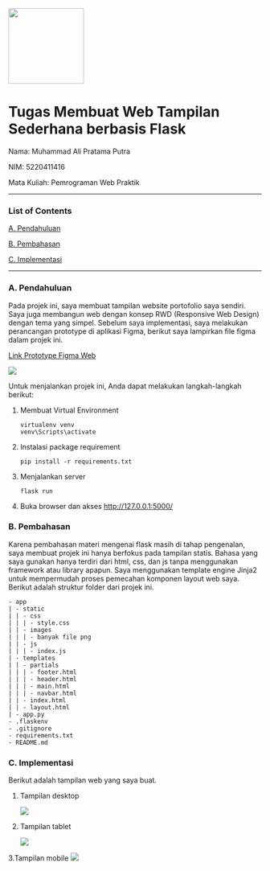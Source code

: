 <img src="https://i.ibb.co/VDdmzd5/ODcy-MEY5-Mk-Mt-REQy-Mi00-RDU3-LUI3-MEIt-NTZDNz-JFNUVGREMw.png" width="150" height="150"/>

# Tugas Membuat Web Tampilan Sederhana berbasis Flask

Nama: Muhammad Ali Pratama Putra

NIM: 5220411416

Mata Kuliah: Pemrograman Web Praktik

-------------------------------------------------

### List of Contents

<a href="#a-pendahuluan">A. Pendahuluan</a>

<a href="#b-pembahasan">B. Pembahasan</a>

<a href="#c-implementasi">C. Implementasi</a>

-------------------------------------------------

### A. Pendahuluan

Pada projek ini, saya membuat tampilan website portofolio saya sendiri. Saya juga membangun web dengan konsep RWD (Responsive Web Design) dengan tema yang simpel. Sebelum saya implementasi, saya melakukan perancangan prototype di aplikasi Figma, berikut saya lampirkan file figma dalam projek ini.

<a href="https://www.figma.com/file/Mbh2kumlnZbfrTJotSIqst/Portofolio-Sederhana?type=design&node-id=0%3A1&mode=design&t=uW1Aa42DbtnZ0zVO-1" target="_blank">Link Prototype Figma Web</a>

<img src="https://i.ibb.co/ypsgpYh/Screenshot-from-2023-10-19-07-32-24.png"/>



Untuk menjalankan projek ini, Anda dapat melakukan langkah-langkah berikut:

1. Membuat Virtual Environment

   ```
   virtualenv venv
   venv\Scripts\activate
   ```
2. Instalasi package requirement

   ```
   pip install -r requirements.txt
   ```
3. Menjalankan server

   ```
   flask run
   ```
4. Buka browser dan akses http://127.0.0.1:5000/
### B. Pembahasan
Karena pembahasan materi mengenai flask masih di tahap pengenalan, 
saya membuat projek ini hanya berfokus pada tampilan statis.
Bahasa yang saya gunakan hanya terdiri dari html, css, dan js tanpa
menggunakan framework atau library apapun. Saya menggunakan template
engine Jinja2 untuk mempermudah proses pemecahan komponen layout web saya.
Berikut adalah struktur folder dari projek ini.

```
- app
| - static
| | - css
| | | - style.css
| | - images
| | | - banyak file png
| | - js
| | | - index.js
| - templates
| | - partials
| | | - footer.html
| | | - header.html
| | | - main.html
| | | - navbar.html
| | - index.html
| | - layout.html
| - app.py
- .flaskenv
- .gitignore
- requirements.txt
- README.md
```
### C. Implementasi

Berikut adalah tampilan web yang saya buat.

1. Tampilan desktop

   <img src="https://i.ibb.co/zHXMdjn/Desktop.png"/>

2. Tampilan tablet

    <img src="https://i.ibb.co/1Txhb36/Tablet.png"/>
   
3.Tampilan mobile
    <img src="https://i.ibb.co/jDTT6HM/Mobile.png"/>